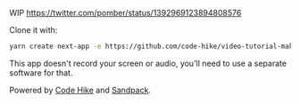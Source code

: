 WIP https://twitter.com/pomber/status/1392969123894808576

Clone it with: 

```bash
yarn create next-app -e https://github.com/code-hike/video-tutorial-maker
```

This app doesn't record your screen or audio, you'll need to use a separate software for that.

Powered by [Code Hike](https://github.com/code-hike/codehike) and [Sandpack](https://github.com/codesandbox/sandpack).
